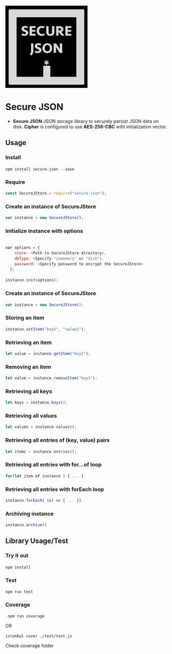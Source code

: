 ![Secure-JSON Icon](https://raw.githubusercontent.com/HydroCarbons/secure-json/master/secure-json-256.png)

# Secure JSON
- **Secure JSON** JSON storage library to securely persist JSON data on disk. **Cipher** is configured to use **AES-256-CBC** with initialization vector.

## Usage

### Install
` npm install secure-json --save `

### Require
```javascript
const SecureJStore = require("secure-json");
```
### Create an instance of SecureJStore
```javascript
var instance = new SecureJStore();
```

### Initialize instance with options
```javascript

var options = {
    store: <Path to SecureJStore directory>,
    dbType: <Specify "inmemory" or "disk">,
    password: <Specify password to encrypt the SecureJStore>
  };

instance.init(options);
```

### Create an instance of SecureJStore
```javascript
var instance = new SecureJStore();
```

### Storing an item
```javascript
instance.setItem("key1", "value1");
```

### Retrieving an item
```javascript
let value = instance.getItem("key1");
```

### Removing an item
```javascript
let value = instance.removeItem("key1");
```

### Retrieving all keys
```javascript
let keys = instance.keys();
```

### Retrieving all values
```javascript
let values = instance.values();
```

### Retrieving all entries of (key, value) pairs
```javascript
let items = instance.entries();
```

### Retrieving all entries with for...of loop
```javascript
for(let item of instance ) { ... }
```

### Retrieving all entries with forEach loop
```javascript
instance.forEach( (x) => { ... })
```

### Archiving instance
```javascript
instance.archive()
```

## Library Usage/Test
### Try it out
` npm install `

### Test
` npm run test `

### Coverage
` npm run coverage`

OR

` istanbul cover ./test/test.js `

Check coverage folder
